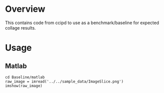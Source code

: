 # Overview
This contains code from ccipd to use as a benchmark/baseline for expected collage results.

# Usage
## Matlab
```
cd Baseline/matlab
raw_image = imread('../../sample_data/ImageSlice.png')
imshow(raw_image)
```
